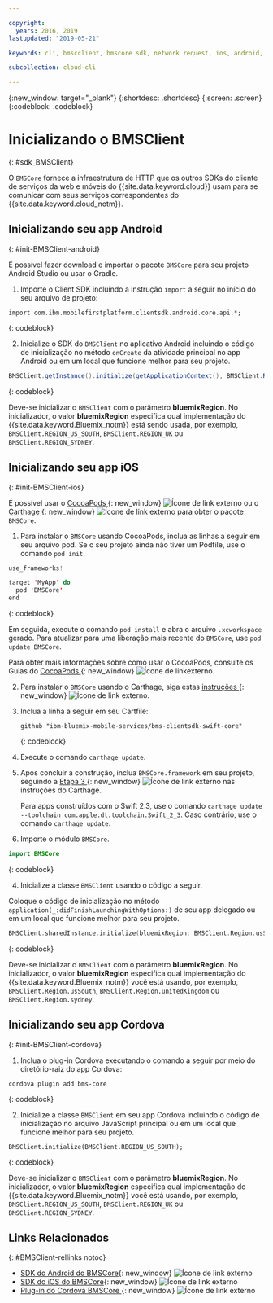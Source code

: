 ```yaml
---

copyright:
  years: 2016, 2019
lastupdated: "2019-05-21"

keywords: cli, bmscclient, bmscore sdk, network request, ios, android, studio, cordova, client sdk, sdk, 

subcollection: cloud-cli

---
```


{:new_window: target="_blank"}
{:shortdesc: .shortdesc}
{:screen: .screen}
{:codeblock: .codeblock}

# Inicializando o BMSClient
{: #sdk_BMSClient}

O `BMSCore` fornece a infraestrutura de HTTP que os outros SDKs do cliente de serviços da web e móveis do {{site.data.keyword.cloud}} usam para se comunicar com seus serviços correspondentes do {{site.data.keyword.cloud_notm}}.

## Inicializando seu app Android
{: #init-BMSClient-android}

É possível fazer download e importar o pacote `BMSCore` para seu projeto Android Studio ou usar o Gradle.

1. Importe o Client SDK incluindo a instrução `import` a seguir no início do seu arquivo de projeto:

  ```
  import com.ibm.mobilefirstplatform.clientsdk.android.core.api.*;
  ```
  {: codeblock}

2. Inicialize o SDK do `BMSClient` no aplicativo Android incluindo o código de inicialização no método `onCreate` da atividade principal no app Android ou em um local que funcione melhor para seu projeto.

  ```java
  BMSClient.getInstance().initialize(getApplicationContext(), BMSClient.REGION_US_SOUTH); // Make sure that you point to your region
  ```
  {: codeblock}

  Deve-se inicializar o `BMSClient` com o parâmetro **bluemixRegion**. No inicializador, o valor **bluemixRegion** especifica qual implementação do {{site.data.keyword.Bluemix_notm}} está sendo usada, por exemplo, `BMSClient.REGION_US_SOUTH`, `BMSClient.REGION_UK` ou `BMSClient.REGION_SYDNEY`.


## Inicializando seu app iOS
{: #init-BMSClient-ios}

É possível usar o [CocoaPods ](https://cocoapods.org){: new_window} ![Ícone de link externo](../../icons/launch-glyph.svg "Ícone de link externo") ou o [Carthage ](https://github.com/Carthage/Carthage){: new_window} ![Ícone de link externo](../../icons/launch-glyph.svg "Ícone de link externo") para obter o pacote `BMSCore`.

1. Para instalar o `BMSCore` usando CocoaPods, inclua as linhas a seguir em seu arquivo pod. Se o seu projeto ainda não tiver um Podfile, use o comando `pod init`.

  ```swift
  use_frameworks!

  target 'MyApp' do
    pod 'BMSCore'
  end
  ```
  {: codeblock}

  Em seguida, execute o comando `pod install` e abra o arquivo `.xcworkspace` gerado. Para atualizar para uma liberação mais recente do `BMSCore`, use `pod update BMSCore`.

  Para obter mais informações sobre como usar o CocoaPods, consulte os Guias do [CocoaPods ](https://guides.cocoapods.org/using/index.html){: new_window} ![Ícone de linkexterno](../../icons/launch-glyph.svg "Ícone de link externo").


2. Para instalar o `BMSCore` usando o Carthage, siga estas [instruções ](https://github.com/Carthage/Carthage#getting-started){: new_window} ![Ícone de link externo](../../icons/launch-glyph.svg "Ícone de link externo").

  1. Inclua a linha a seguir em seu Cartfile:

      ```
      github "ibm-bluemix-mobile-services/bms-clientsdk-swift-core"
      ```
      {: codeblock}

  2. Execute o comando `carthage update`.

  3. Após concluir a construção, inclua `BMSCore.framework` em seu projeto, seguindo a [Etapa 3 ](https://github.com/Carthage/Carthage#getting-started){: new_window} ![Ícone de link externo](../../icons/launch-glyph.svg "Ícone de link externo") nas instruções do Carthage.

      Para apps construídos com o Swift 2.3, use o comando `carthage update --toolchain com.apple.dt.toolchain.Swift_2_3`. Caso contrário, use o comando `carthage update`.

3. Importe o módulo `BMSCore`.

  ```swift
  import BMSCore
  ```
  {: codeblock}

4. Inicialize a classe `BMSClient` usando o código a seguir.

  Coloque o código de inicialização no método `application(_:didFinishLaunchingWithOptions:)` de seu app delegado ou em um local que funcione melhor para seu projeto.

  ```swift
  BMSClient.sharedInstance.initialize(bluemixRegion: BMSClient.Region.usSouth) // Make sure that you point to your region
  ```
  {: codeblock}

  Deve-se inicializar o `BMSClient` com o parâmetro **bluemixRegion**. No inicializador, o valor **bluemixRegion** especifica qual implementação do {{site.data.keyword.Bluemix_notm}} você está usando, por exemplo, `BMSClient.Region.usSouth`, `BMSClient.Region.unitedKingdom` ou `BMSClient.Region.sydney`.

## Inicializando seu app Cordova
{: #init-BMSClient-cordova}

1. Inclua o plug-in Cordova executando o comando a seguir por meio do diretório-raiz do app Cordova:

  ```
  cordova plugin add bms-core
  ```
  {: codeblock}

2. Inicialize a classe `BMSClient` em seu app Cordova incluindo o código de inicialização no arquivo JavaScript principal ou em um local que funcione melhor para seu projeto.

  ```
  BMSClient.initialize(BMSClient.REGION_US_SOUTH);
  ```
  {: codeblock}

  Deve-se inicializar o `BMSClient` com o parâmetro **bluemixRegion**. No inicializador, o valor **bluemixRegion** especifica qual implementação do {{site.data.keyword.Bluemix_notm}} você está usando, por exemplo, `BMSClient.REGION_US_SOUTH`, `BMSClient.REGION_UK` ou `BMSClient.REGION_SYDNEY`.

## Links Relacionados
{: #BMSClient-rellinks notoc}

* [SDK do Android do BMSCore](https://github.com/ibm-bluemix-mobile-services/bms-clientsdk-android-core){: new_window} ![Ícone de link externo](../../icons/launch-glyph.svg "Ícone de link externo")
* [SDK do iOS do BMSCore](https://github.com/ibm-bluemix-mobile-services/bms-clientsdk-swift-core){: new_window} ![Ícone de link externo](../../icons/launch-glyph.svg "Ícone de link externo")
* [Plug-in do Cordova BMSCore ](https://github.com/ibm-bluemix-mobile-services/bms-clientsdk-cordova-plugin-core){: new_window} ![Ícone de link externo](../../icons/launch-glyph.svg "Ícone de link externo")
